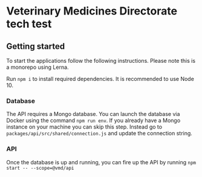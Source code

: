 # Veterinary Medicines Directorate tech test

## Getting started

To start the applications follow the following instructions. Please note this is a monorepo using Lerna.

Run `npm i` to install required dependencies. It is recommended to use Node 10.

### Database

The API requires a Mongo database. You can launch the database via Docker using the command `npm run env`. If you already have a Mongo instance on your machine you can skip this step. Instead go to `packages/api/src/shared/connection.js` and update the connection string.

### API

Once the database is up and running, you can fire up the API by running `npm start -- --scope=@vmd/api`
